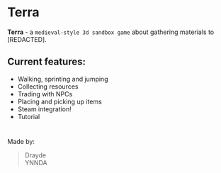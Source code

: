 # Terra
 **Terra** - a `medieval-style 3d sandbox game` about gathering materials to [REDACTED].
 
<h2>Current features:</h2>
<ul>
<li>Walking, sprinting and jumping
<li>Collecting resources
<li>Trading with NPCs
<li>Placing and picking up items
<li>Steam integration!
<li>Tutorial
</ul>

#

Made by:
> Drayde<br>
> YNNDA
